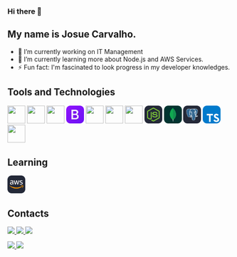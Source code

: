 ### Hi there 👋
## My name is Josue Carvalho.

- 🔭 I’m currently working on IT Management
- 🌱 I’m currently learning more about Node.js and AWS Services.
- ⚡ Fun fact: I'm fascinated to look progress in my developer knowledges.

## Tools and Technologies

<img src="https://cdn.jsdelivr.net/gh/devicons/devicon/icons/git/git-original.svg" width="40" height="40"/> <img src="https://cdn.jsdelivr.net/gh/devicons/devicon/icons/html5/html5-original.svg" width="40" height="40"/>  <img src="https://cdn.jsdelivr.net/gh/devicons/devicon/icons/css3/css3-original.svg" width="40" height="40"/> <img src="https://raw.githubusercontent.com/tandpfun/skill-icons/de91fca307a83d75fc5b1f6ce24540454acead41/icons/Bootstrap.svg" width="40" height="40"/>  <img src="https://cdn.jsdelivr.net/gh/devicons/devicon/icons/sass/sass-original.svg" width="40" height="40"/> <img src="https://cdn.jsdelivr.net/gh/devicons/devicon/icons/javascript/javascript-original.svg" width="40" height="40"/> <img src="https://cdn.jsdelivr.net/gh/devicons/devicon/icons/react/react-original.svg" width="40" height="40"/> <img src="https://raw.githubusercontent.com/tandpfun/skill-icons/de91fca307a83d75fc5b1f6ce24540454acead41/icons/NodeJS-Dark.svg" width="40" height="40"/> <img src="https://raw.githubusercontent.com/tandpfun/skill-icons/de91fca307a83d75fc5b1f6ce24540454acead41/icons/MongoDB.svg" width="40" height="40"/> <img src="https://raw.githubusercontent.com/tandpfun/skill-icons/de91fca307a83d75fc5b1f6ce24540454acead41/icons/PostgreSQL-Dark.svg" width="40" height="40"/> <img src="https://raw.githubusercontent.com/tandpfun/skill-icons/de91fca307a83d75fc5b1f6ce24540454acead41/icons/TypeScript.svg" width="40" height="40"/> <img src="https://cdn.jsdelivr.net/gh/devicons/devicon/icons/linux/linux-original.svg" width="40" height="40"/>

## Learning

<img src="https://raw.githubusercontent.com/tandpfun/skill-icons/de91fca307a83d75fc5b1f6ce24540454acead41/icons/AWS-Dark.svg" width="40" height="40"/>

## Contacts

<a href="https://instagram.com/josuecarvalho012" target="_blank"> <img src="https://img.shields.io/badge/-Instagram-%23E4405F?style=for-the-badge&logo=instagram&logoColor=white" target="_blank"></a><a href = "mailto:josueaze12@gmail.com"> <img src="https://img.shields.io/badge/Gmail-D14836?style=for-the-badge&logo=gmail&logoColor=white" target="_blank"></a><a href="https://www.linkedin.com/in/" target="_blank"> <img src="https://img.shields.io/badge/-LinkedIn-%230077B5?style=for-the-badge&logo=linkedin&logoColor=white" target="_blank"></a>


<a href="https://github.com/josuerx12">
<img height="180em" src="https://github-readme-stats.vercel.app/api/top-langs/?username=josuerx12&layout=compact&langs_count=7&theme=dracula"/>
<img height="180em" src="https://github-readme-stats.vercel.app/api?username=josuerx12&show_icons=true&theme=dracula&include_all_commits=true&count_private=true"/>
</div>





